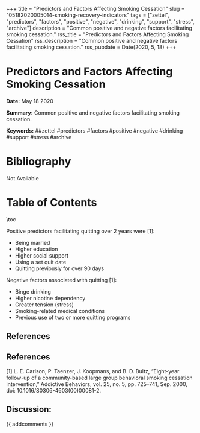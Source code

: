 +++
title = "Predictors and Factors Affecting Smoking Cessation"
slug = "05182020005014-smoking-recovery-indicators"
tags = ["zettel", "predictors", "factors", "positive", "negative", "drinking", "support", "stress", "archive"]
description = "Common positive and negative factors facilitating smoking cessation."
rss_title = "Predictors and Factors Affecting Smoking Cessation"
rss_description = "Common positive and negative factors facilitating smoking cessation."
rss_pubdate = Date(2020, 5, 18)
+++



Predictors and Factors Affecting Smoking Cessation
=========

**Date:** May 18 2020

**Summary:** Common positive and negative factors facilitating smoking cessation.

**Keywords:** ##zettel #predictors #factors #positive #negative #drinking #support #stress  #archive

Bibliography
==========

Not Available

Table of Contents
=========

\toc

Positive predictors facilitating quitting over 2 years were [1]:

  * Being married
  * Higher education
  * Higher social support
  * Using a set quit date
  * Quitting previously for over 90 days

Negative factors associated with quitting [1]:

  * Binge drinking
  * Higher nicotine dependency
  * Greater tension (stress)
  * Smoking-related medical conditions
  * Previous use of two or more quitting programs

## References

## References

[1] L. E. Carlson, P. Taenzer, J. Koopmans, and B. D. Bultz, “Eight-year follow-up of a community-based large group behavioral smoking cessation intervention,” Addictive Behaviors, vol. 25, no. 5, pp. 725–741, Sep. 2000, doi: 10.1016/S0306-4603(00)00081-2.
## Discussion: 

{{ addcomments }}
